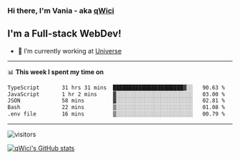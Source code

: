 ### Hi there, I'm Vania - aka [qWici][website]

## I'm a Full-stack WebDev!
- 🔭 I’m currently working at [Universe][universe]

---

📊 **This week I spent my time on**
<!--START_SECTION:waka-->

```txt
TypeScript       31 hrs 31 mins  ██████████████████████▓░░   90.63 %
JavaScript       1 hr 2 mins     ▓░░░░░░░░░░░░░░░░░░░░░░░░   03.00 %
JSON             58 mins         ▓░░░░░░░░░░░░░░░░░░░░░░░░   02.81 %
Bash             22 mins         ▒░░░░░░░░░░░░░░░░░░░░░░░░   01.08 %
.env file        16 mins         ▒░░░░░░░░░░░░░░░░░░░░░░░░   00.79 %
```

<!--END_SECTION:waka-->

---

![visitors](https://visitor-badge.glitch.me/badge?page_id=qWici)


[![qWici's GitHub stats](https://github-readme-stats.vercel.app/api?username=qWici)](https://github.com/qWici/github-readme-stats)

[website]: https://devkucher.com
[twitter]: https://twitter.com/KucherDev
[linkedin]: https://www.linkedin.com/in/ivankucher
[universe]: https://universeapps.limited
